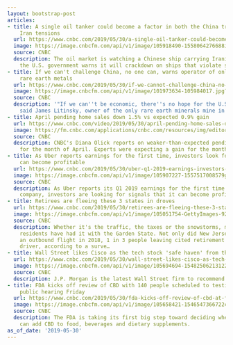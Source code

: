 ```yaml
---
layout: bootstrap-post
articles:
- title: A single oil tanker could become a factor in both the China trade war and
    Iran tensions
  url: https://www.cnbc.com/2019/05/30/a-single-oil-tanker-could-become-a-factor-in-both-the-china-trade-war-and-iran-tensions.html
  image: https://image.cnbcfm.com/api/v1/image/105918490-1558064276688iran2.jpg?v=1558065858
  source: CNBC
  description: The oil market is watching a Chinese ship carrying Iranian crude, while
    the U.S. government warns it will crackdown on ships that violate sanctions.
- title: If we can't challenge China, no one can, warns operator of only US mine for
    rare earth metals
  url: https://www.cnbc.com/2019/05/30/if-we-cannot-challenge-china-no-one-can-warns-only-us-rare-earths-mine.html
  image: https://image.cnbcfm.com/api/v1/image/101973634-105984017.jpg?v=1559216493
  source: CNBC
  description: '"If we can''t be economic, there''s no hope for the U.S. industry,"
    said James Litinsky, owner of the only rare earth minerals mine in the U.S.'
- title: April pending home sales down 1.5% vs expected 0.9% gain
  url: https://www.cnbc.com/video/2019/05/30/april-pending-home-sales-down-1point5percent-vs-expected-0point9percent-gain.html
  image: https://fm.cnbc.com/applications/cnbc.com/resources/img/editorial/2019/05/30/105940243-190530sotsolick.600x400.jpg
  source: CNBC
  description: CNBC's Diana Olick reports on weaker-than-expected pending home sales
    for the month of April. Experts were expecting a gain for the month.
- title: As Uber reports earnings for the first time, investors look for signs it
    can become profitable
  url: https://www.cnbc.com/2019/05/30/uber-q1-2019-earnings-investors-are-looking-for-path-to-profitability.html
  image: https://image.cnbcfm.com/api/v1/image/105907227-1557517008579gettyimages-1142583642.jpeg?v=1559222356
  source: CNBC
  description: As Uber reports its Q1 2019 earnings for the first time as a public
    company, investors are looking for signals that it can become profitable.
- title: Retirees are fleeing these 3 states in droves
  url: https://www.cnbc.com/2019/05/30/retirees-are-fleeing-these-3-states-in-droves.html
  image: https://image.cnbcfm.com/api/v1/image/105051754-GettyImages-928785038.jpg?v=1559225790
  source: CNBC
  description: Whether it's the traffic, the taxes or the snowstorms, more New Jersey
    residents have had it with the Garden State. Not only did New Jersey experience
    an outbound flight in 2018, 1 in 3 people leaving cited retirement as a primary
    driver, according to a surve…
- title: Wall Street likes Cisco as the tech stock 'safe haven' from the trade war
  url: https://www.cnbc.com/2019/05/30/wall-street-likes-cisco-as-tech-stock-resistant-to-the-trade-war.html
  image: https://image.cnbcfm.com/api/v1/image/105694694-15482506213122i3a2689.jpg?v=1548250660
  source: CNBC
  description: J.P. Morgan is the latest Wall Street firm to recommend Cisco Systems.
- title: FDA kicks off review of CBD with 140 people scheduled to testify at first
    public hearing Friday
  url: https://www.cnbc.com/2019/05/30/fda-kicks-off-review-of-cbd-at-first-public-hearing-friday.html
  image: https://image.cnbcfm.com/api/v1/image/105658421-1546547366722cbdcoffeeshop.jpg?v=1559053890
  source: CNBC
  description: The FDA is taking its first big step toward deciding whether companies
    can add CBD to food, beverages and dietary supplements.
as_of_date: '2019-05-30'
---
```


